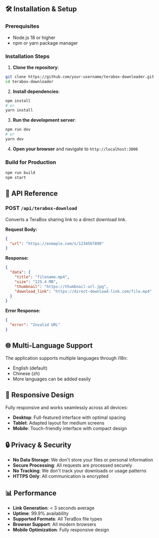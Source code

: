 

## 🛠️ Installation & Setup

### Prerequisites
- Node.js 18 or higher
- npm or yarn package manager

### Installation Steps

1. **Clone the repository**:
```bash
git clone https://github.com/your-username/terabox-downloader.git
cd terabox-downloader
```

2. **Install dependencies**:
```bash
npm install
# or
yarn install
```

3. **Run the development server**:
```bash
npm run dev
# or
yarn dev
```

4. **Open your browser** and navigate to `http://localhost:3000`

### Build for Production

```bash
npm run build
npm start
```

## 🔧 API Reference

### POST `/api/terabox-download`

Converts a TeraBox sharing link to a direct download link.

**Request Body:**
```json
{
  "url": "https://exmaple.com/s/1234567890"
}
```

**Response:**
```json
{
  "data": {
    "title": "filename.mp4",
    "size": "125.4 MB",
    "thumbnail": "https://thumbnail-url.jpg",
    "download_link": "https://direct-download-link.com/file.mp4"
  }
}
```

**Error Response:**
```json
{
  "error": "Invalid URL"
}
```

## 🌐 Multi-Language Support

The application supports multiple languages through i18n:
- English (default)
- Chinese (zh)
- More languages can be added easily

## 📱 Responsive Design

Fully responsive and works seamlessly across all devices:
- **Desktop**: Full-featured interface with optimal spacing
- **Tablet**: Adapted layout for medium screens
- **Mobile**: Touch-friendly interface with compact design

## 🔒 Privacy & Security

- **No Data Storage**: We don't store your files or personal information
- **Secure Processing**: All requests are processed securely
- **No Tracking**: We don't track your downloads or usage patterns
- **HTTPS Only**: All communication is encrypted

## 📊 Performance

- **Link Generation**: < 3 seconds average
- **Uptime**: 99.9% availability
- **Supported Formats**: All TeraBox file types
- **Browser Support**: All modern browsers
- **Mobile Optimization**: Fully responsive design

